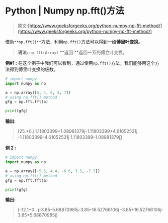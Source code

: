 # Python | Numpy np.fft()方法

> 原文:[https://www.geeksforgeeks.org/python-numpy-np-fft-method/](https://www.geeksforgeeks.org/python-numpy-np-fft-method/)

借助`**np.fft()**`方法，利用`np.fft()`方法可以得到一维**傅里叶变换**。

> **语法:** `np.fft(Array)`
> **返回:**返回一系列傅立叶变换。

**例#1 :**
在这个例子中我们可以看到，通过使用`np.fft()`方法，我们能够用这个方法得到傅里叶变换的级数。

```py
# import numpy
import numpy as np

a = np.array([5, 4, 6, 3, 7])
# using np.fft() method
gfg = np.fft.fft(a)

print(gfg)
```

**输出:**

> [25.+0.j 1.11803399+1.08981379j-1.11803399+4.61652531j
> -1.11803399–4.61652531j 1.11803399–1.08981379j】

**例 2 :**

```py
# import numpy
import numpy as np

a = np.array([-5.5, 4.4, -6.6, 3.3, -7.7])
# using np.fft() method
gfg = np.fft.fft(a)

print(gfg)
```

**输出:**

> [-12.1+0 . j-3.85–5.68870985j-3.85–16.52766106j
> -3.85+16.52766106j-3.85+5.68870985j]